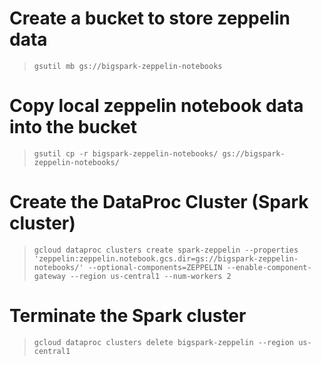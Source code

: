 # Create a bucket to store zeppelin data
>`gsutil mb gs://bigspark-zeppelin-notebooks`

# Copy local zeppelin notebook data into the bucket
>`gsutil cp -r bigspark-zeppelin-notebooks/ gs://bigspark-zeppelin-notebooks/`

# Create the DataProc Cluster (Spark cluster)
> `gcloud dataproc clusters create spark-zeppelin --properties 'zeppelin:zeppelin.notebook.gcs.dir=gs://bigspark-zeppelin-notebooks/' --optional-components=ZEPPELIN --enable-component-gateway --region us-central1 --num-workers 2`

# Terminate the Spark cluster
> `gcloud dataproc clusters delete bigspark-zeppelin --region us-central1`

